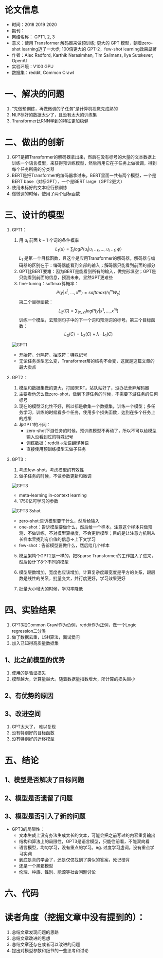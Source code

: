 # 论文信息
- 时间：2018 2019 2020
- 期刊：
- 网络名称： GPT1, 2, 3
- 意义：使用 Transformer 解码器来做预训练; 更大的 GPT 模型，朝着zero-shot learning迈了一大步; 100倍更大的 GPT-2，few-shot learning效果显著
- 作者：Alec Radford, Karthik Narasimhan, Tim Salimans, Ilya Sutskever; OpenAI
- 实验环境：V100 GPU
- 数据集：reddit, Common Crawl
# 一、解决的问题
1. “先做预训练，再做微调的子任务”是计算机视觉先成熟的
2. NLP标好的数据太少了，且没有太大的训练集
3. Transformer比RNN学到的特征更加稳健
# 二、做出的创新
1. GPT是把Transformer的解码器拿出来，然后在没有标号的大量的文本数据上训练一个语言模型，来获得预训练模型，然后再用它在子任务上做微调，得到每个任务所需的分类器
2. BERT是把Transformer的编码器拿过来。BERT里面一共有两个模型，一个是BERT base（对标GPT），一个是BERT large（GPT2更大）
3. 使用未标好的文本经行预训练
4. 做微调的时候，使用了两个目标函数
# 三、设计的模型
1. GPT1：
    1. 用 $u_i$ 前面 $k-1$ 个词的条件概率 $$L_1(u)=\sum_{i}logP(u_i|u_{i-k},...,u_{i-1};\phi)$$ $L_1$ 是第一个目标函数，且这个是应用Transformer的解码器，解码器与编码器的区别在于：编码器能看到全部的输入；解码器只能看到前面的部分
    2. GPT比BERT要难：因为BERT是能看到所有的输入，做完形填空；GPT是只能看到前面的信息，预测未来。显然GPT更难些
    3. fine-tuning：softmax算概率：$$P(y|x^1,...,x^m)=softmax(h_{l}^{m}W_y)$$ 第二个目标函数： $$L_2(C)=\sum_{(x,y)}logP(y|x^1,...,x^m)$$ 训练一个模型，去预测句子中的下一个词和预测词的标号。第三个目标函数： $$L_3(C)=L_2(C)+\lambda \cdot L_1(C)$$

    ![GPT1](../pictures/GPT1.png)
    - 开始符、分隔符、抽取符：特殊记号
    - 无论任务类型怎么变，Transformer层的结构不会变，这就是这篇文章的最大卖点

2. GPT2：
    1. 模型和数据集做的更大，打回BERT。站队站好了，没办法舍弃解码器
    2. 主要看他怎么做zero-shot，做到下游任务的时候，不需要下游任务的任何标号
    3. 现在的模型泛化性不好，所以都是收集一个数据集，训练一个模型；多任务学习，训练的时候看多个任务，使用多个损失函数，达到在多个任务上的成果
    4. 与GPT1的不同：
        - zero-shot下游任务的时候，预训练模型不再动了，所以不可以给模型输入没看到过的特殊记号
        - 训练数据：reddit->法语翻译英语
        - 直接使用预训练模型去做子任务

3. GPT3：
    1. 考虑few-shot，考虑模型的有效性
    2. 做子任务的时候，不做参数更新和微调

    ![GPT3](../pictures/GPT3%20meta%20learning.png)
    - meta-learning in-context learning
    
    4. 1750亿可学习的参数

    ![GPT3 3shot](../pictures/GPT3%203shot.png)
    - zero-shot:告诉模型要干什么，然后给输入
    - one-shot：告诉模型要做什么，然后给一个样本。注意这个样本只做预测，不做训练，不对模型算梯度，不会更新模型；目的是让注意力机制从长样本里找到有价值的信息->上下文学习
    - few-shot：告诉模型要做什么，然后给几个样本

    5. 模型架构个GPT2是一样的，把Sparse Transformer的工作加入了进来，然后设计了8个不同的模型

    6. 模型层数增加，宽度也应该增加。计算复杂度跟宽度是平方的关系，跟层数是线性的关系，批量变大，并行度更好，学习效果更好
    7. 批量大小增大的时候，学习率降低

# 四、实验结果

1. GPT3把Common Crawl作为负例，reddit作为正例，做一个Logic regression二分类
2. 做了数据去重，LSH算法，面试爱问
3. 加入已知得高质量数据集
## 1、比之前模型的优势
1. 使用的是验证损失
2. 模型越大，计算量越大。随着数据量指数增大，所计算的损失越小
## 2、有优势的原因

## 3、改进空间
1. GPT太大了， 难以复现
2. 没有特别好的目标函数
3. 没有特别好的迁移模型
# 五、结论

## 1、模型是否解决了目标问题

## 2、模型是否遗留了问题

## 3、模型是否引入了新的问题
- GPT3的局限性：
    - 文本生成上没有办法生成太长的文本，可能会把之前写过的内容重复输出
    - 结构和算法上的局限性，GPT3是语言模型，只能往前看，不能双向看
    - 语言模型，均匀学习，没有重点的学习。eg. 过度学习虚词，没有重点学习实词
    - 到底是真的学会了，还是仅仅找到了类似的答案，死记硬背
    - 还是一个黑箱模型
    - 伦理、种族、性别、能源等社会问题讨论
# 六、代码

# 读者角度（挖掘文章中没有提到的）：
1. 总结文章发现问题的思路
2. 总结文章改进的思想
3. 总结文章还存在或者可以改进的问题
4. 提出对模型参数和细节的一些思考和讨论
